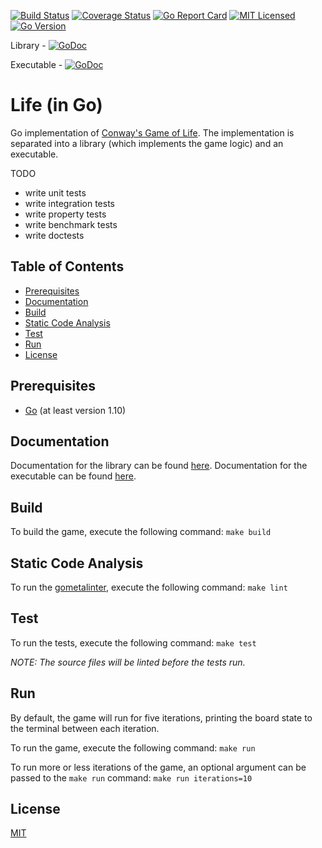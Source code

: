 [![Build Status](https://travis-ci.org/jeremy-miller/life-go.svg?branch=master)](https://travis-ci.org/jeremy-miller/life-go)
[![Coverage Status](https://coveralls.io/repos/github/jeremy-miller/life-go/badge.svg?branch=master)](https://coveralls.io/github/jeremy-miller/life-go?branch=master)
[![Go Report Card](https://goreportcard.com/badge/github.com/jeremy-miller/life-go)](https://goreportcard.com/report/github.com/jeremy-miller/life-go)
[![MIT Licensed](https://img.shields.io/badge/license-MIT-blue.svg)](https://github.com/jeremy-miller/life-go/blob/master/LICENSE)
[![Go Version](https://img.shields.io/badge/Go-1.10-blue.svg)]()

Library - [![GoDoc](https://godoc.org/github.com/jeremy-miller/life-go/internal/life?status.svg)](https://godoc.org/github.com/jeremy-miller/life-go/internal/life)

Executable - [![GoDoc](https://godoc.org/github.com/jeremy-miller/life-go/cmd/life?status.svg)](https://godoc.org/github.com/jeremy-miller/life-go/cmd/life)

# Life (in Go)
Go implementation of [Conway's Game of Life](https://en.wikipedia.org/wiki/Conway%27s_Game_of_Life).
The implementation is separated into a library (which implements the game logic) and an executable.

TODO
- write unit tests
- write integration tests
- write property tests
- write benchmark tests
- write doctests

## Table of Contents
- [Prerequisites](#prerequisites)
- [Documentation](#documentation)
- [Build](#build)
- [Static Code Analysis](#static-code-analysis)
- [Test](#test)
- [Run](#run)
- [License](#license)

## Prerequisites
- [Go](https://golang.org/doc/install) (at least version 1.10)

## Documentation
Documentation for the library can be found [here](https://godoc.org/github.com/jeremy-miller/life-go/internal/life).
Documentation for the executable can be found [here](https://godoc.org/github.com/jeremy-miller/life-go/cmd/life).

## Build
To build the game, execute the following command: ```make build```

## Static Code Analysis
To run the [gometalinter](https://github.com/alecthomas/gometalinter), execute the following command:
```make lint```

## Test
To run the tests, execute the following command: ```make test```

_NOTE: The source files will be linted before the tests run._

## Run
By default, the game will run for five iterations, printing the board state to the terminal between each iteration.

To run the game, execute the following command: ```make run```

To run more or less iterations of the game, an optional argument can be passed to the `make run` command: ```make run iterations=10```

## License
[MIT](https://github.com/jeremy-miller/life-go/blob/master/LICENSE)
